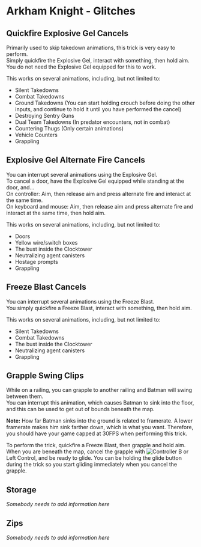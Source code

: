 # Arkham Knight - Glitches

## Quickfire Explosive Gel Cancels
Primarily used to skip takedown animations, this trick is very easy to perform.  
Simply quickfire the Explosive Gel, interact with something, then hold aim.  
You do not need the Explosive Gel equipped for this to work.  

This works on several animations, including, but not limited to:
- Silent Takedowns
- Combat Takedowns
- Ground Takedowns (You can start holding crouch before doing the other inputs, and continue to hold it until you have performed the cancel)
- Destroying Sentry Guns
- Dual Team Takedowns (In predator encounters, not in combat)
- Countering Thugs (Only certain animations)
- Vehicle Counters
- Grappling

## Explosive Gel Alternate Fire Cancels
You can interrupt several animations using the Explosive Gel.  
To cancel a door, have the Explosive Gel equipped while standing at the door, and...  
On controller: Aim, then release aim and press alternate fire and interact at the same time.  
On keyboard and mouse: Aim, then release aim and press alternate fire and interact at the same time, then hold aim.  

This works on several animations, including, but not limited to:
- Doors
- Yellow wire/switch boxes
- The bust inside the Clocktower
- Neutralizing agent canisters
- Hostage prompts
- Grappling

## Freeze Blast Cancels
You can interrupt several animations using the Freeze Blast.  
You simply quickfire a Freeze Blast, interact with something, then hold aim.  

This works on several animations, including, but not limited to:
- Silent Takedowns
- Combat Takedowns
- The bust inside the Clocktower
- Neutralizing agent canisters
- Grappling

## Grapple Swing Clips
While on a railing, you can grapple to another railing and Batman will swing between them.  
You can interrupt this animation, which causes Batman to sink into the floor, and this can be used to get out of bounds beneath the map.  

**Note:** How far Batman sinks into the ground is related to framerate. A lower framerate makes him sink farther down, which is what you want. Therefore, you should have your game capped at 30FPS when performing this trick.  

To perform the trick, quickfire a Freeze Blast, then grapple and hold aim. When you are beneath the map, cancel the grapple with <img src="https://upload.wikimedia.org/wikipedia/commons/b/b8/Xbox_button_B.svg" alt="Controller B" class="controllerButton"> or Left Control, and be ready to glide. You can be holding the glide button during the trick so you start gliding immediately when you cancel the grapple.

## Storage
*Somebody needs to add information here*

## Zips
*Somebody needs to add information here*
